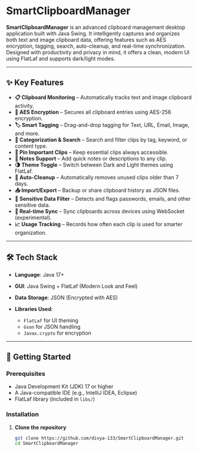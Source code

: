 # SmartClipboardManager

**SmartClipboardManager** is an advanced clipboard management desktop application built with Java Swing. It intelligently captures and organizes both text and image clipboard data, offering features such as AES encryption, tagging, search, auto-cleanup, and real-time synchronization. Designed with productivity and privacy in mind, it offers a clean, modern UI using FlatLaf and supports dark/light modes.

---

## ✨ Key Features

* **📋 Clipboard Monitoring** – Automatically tracks text and image clipboard activity.
* **🔐 AES Encryption** – Secures all clipboard entries using AES-256 encryption.
* **🏷️ Smart Tagging** – Drag-and-drop tagging for Text, URL, Email, Image, and more.
* **🧠 Categorization & Search** – Search and filter clips by tag, keyword, or content type.
* **📌 Pin Important Clips** – Keep essential clips always accessible.
* **📝 Notes Support** – Add quick notes or descriptions to any clip.
* **🌗 Theme Toggle** – Switch between Dark and Light themes using FlatLaf.
* **🧹 Auto-Cleanup** – Automatically removes unused clips older than 7 days.
* **📤 Import/Export** – Backup or share clipboard history as JSON files.
* **🚫 Sensitive Data Filter** – Detects and flags passwords, emails, and other sensitive data.
* **🔄 Real-time Sync** – Sync clipboards across devices using WebSocket (experimental).
* **📈 Usage Tracking** – Records how often each clip is used for smarter organization.

---

## 🛠 Tech Stack

* **Language**: Java 17+
* **GUI**: Java Swing + FlatLaf (Modern Look and Feel)
* **Data Storage**: JSON (Encrypted with AES)
* **Libraries Used**:

  * `FlatLaf` for UI theming
  * `Gson` for JSON handling
  * `Javax.crypto` for encryption

---

## 🚀 Getting Started

### Prerequisites

* Java Development Kit (JDK) 17 or higher
* A Java-compatible IDE (e.g., IntelliJ IDEA, Eclipse)
* FlatLaf library (included in `libs/`)

### Installation

1. **Clone the repository**

   ```bash
   git clone https://github.com/divya-133/SmartClipboardManager.git
   cd SmartClipboardManager  
   ```
